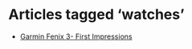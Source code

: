 # Articles tagged ‘watches’

- [Garmin Fenix 3- First Impressions](../articles/20150321%20Garmin%20Fenix%203-%20First%20Impressions.md)
